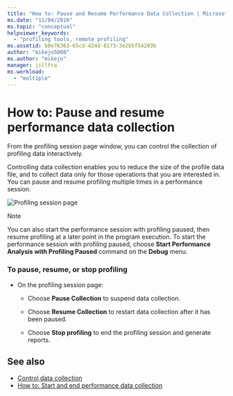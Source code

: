 ```yaml
---
title: "How to: Pause and Resume Performance Data Collection | Microsoft Docs"
ms.date: "11/04/2016"
ms.topic: "conceptual"
helpviewer_keywords:
  - "profiling tools, remote profiling"
ms.assetid: b8e76363-65cd-424d-8173-3e2b5f54203b
author: "mikejo5000"
ms.author: "mikejo"
manager: jillfra
ms.workload:
  - "multiple"
---
```

# How to: Pause and resume performance data collection
From the profiling session page window, you can control the collection of profiling data interactively.

 Controlling data collection enables you to reduce the size of the profile data file, and to collect data only for those operations that you are interested in. You can pause and resume profiling multiple times in a performance session.

 ![Profiling session page](../profiling/media/prof_profilingsessionpage.png "PROF_ProfilingSessionPage")

> [!NOTE]
> You can also start the performance session with profiling paused, then resume profiling at a later point in the program execution. To start the performance session with profiling paused, choose **Start Performance Analysis with Profiling Paused** command on the **Debug** menu.

### To pause,  resume, or stop profiling

- On the profiling session page:

    - Choose **Pause Collection** to suspend data collection.

    - Choose **Resume Collection** to restart data collection after it has been paused.

    - Choose **Stop profiling** to end the profiling session and generate reports.

## See also
- [Control data collection](../profiling/controlling-data-collection.md)
- [How to: Start and end performance data collection](../profiling/how-to-start-and-end-performance-data-collection.md)